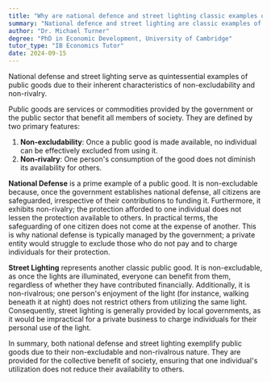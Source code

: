 ```yaml
---
title: "Why are national defence and street lighting classic examples of public goods?"
summary: "National defence and street lighting are classic examples of public goods because they are non-excludable and non-rivalrous."
author: "Dr. Michael Turner"
degree: "PhD in Economic Development, University of Cambridge"
tutor_type: "IB Economics Tutor"
date: 2024-09-15
---
```


National defense and street lighting serve as quintessential examples of public goods due to their inherent characteristics of non-excludability and non-rivalry.

Public goods are services or commodities provided by the government or the public sector that benefit all members of society. They are defined by two primary features: 

1. **Non-excludability**: Once a public good is made available, no individual can be effectively excluded from using it.
2. **Non-rivalry**: One person's consumption of the good does not diminish its availability for others.

**National Defense** is a prime example of a public good. It is non-excludable because, once the government establishes national defense, all citizens are safeguarded, irrespective of their contributions to funding it. Furthermore, it exhibits non-rivalry; the protection afforded to one individual does not lessen the protection available to others. In practical terms, the safeguarding of one citizen does not come at the expense of another. This is why national defense is typically managed by the government; a private entity would struggle to exclude those who do not pay and to charge individuals for their protection.

**Street Lighting** represents another classic public good. It is non-excludable, as once the lights are illuminated, everyone can benefit from them, regardless of whether they have contributed financially. Additionally, it is non-rivalrous; one person's enjoyment of the light (for instance, walking beneath it at night) does not restrict others from utilizing the same light. Consequently, street lighting is generally provided by local governments, as it would be impractical for a private business to charge individuals for their personal use of the light.

In summary, both national defense and street lighting exemplify public goods due to their non-excludable and non-rivalrous nature. They are provided for the collective benefit of society, ensuring that one individual's utilization does not reduce their availability to others.
    